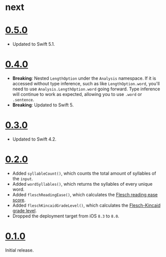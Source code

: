 # next

# [0.5.0](https://github.com/BasThomas/Analysis/releases/tag/0.4.0)

- Updated to Swift 5.1.

# [0.4.0](https://github.com/BasThomas/Analysis/releases/tag/0.4.0)

- **Breaking**: Nested `LengthOption` under the `Analysis` namespace. If it is accessed without type inference,
such as like `LengthOption.word`, you'll need to use `Analysis.LengthOption.word` going forward. Type inference will continue
to work as expected, allowing you to use `.word` or `.sentence`.
- **Breaking**: Updated to Swift 5.

# [0.3.0](https://github.com/BasThomas/Analysis/releases/tag/0.3.0)

- Updated to Swift 4.2.

# [0.2.0](https://github.com/BasThomas/Analysis/releases/tag/0.2.0)

- Added `syllableCount()`, which counts the total amount of syllables of the `input`.
- Added `wordSyllables()`, which returns the syllables of every unique word.
- Added `fleschReadingEase()`, which calculates the [Flesch reading ease score](https://en.wikipedia.org/wiki/Flesch–Kincaid_readability_tests#Flesch_reading_ease).
- Added `fleschKincaidGradeLevel()`, which calculates the [Flesch-Kincaid grade level](https://en.wikipedia.org/wiki/Flesch–Kincaid_readability_tests#Flesch.E2.80.93Kincaid_grade_level).
- Dropped the deployment target from iOS `8.3` to `8.0`.

# [0.1.0](https://github.com/BasThomas/Analysis/releases/tag/0.1.0)
Initial release.
